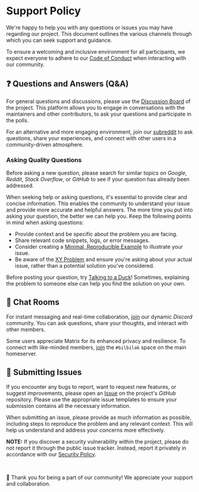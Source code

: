 # Support Policy

We're happy to help you with any questions or issues you may have regarding our project. This document outlines the various channels through which you can seek support and guidance.

To ensure a welcoming and inclusive environment for all participants, we expect everyone to adhere to our [Code of Conduct](https://github.com/bilbilak/treegen?tab=coc-ov-file#readme) when interacting with our community.

## ❓ Questions and Answers (Q&A)

For general questions and discussions, please use the [Discussion Board](https://github.com/bilbilak/treegen/discussions/categories/q-a) of the project. This platform allows you to engage in conversations with the maintainers and other contributors, to ask your questions and participate in the polls.

For an alternative and more engaging environment, join our [subreddit](https://www.reddit.com/r/bilbilak) to ask questions, share your experiences, and connect with other users in a community-driven atmosphere.


### Asking Quality Questions

Before asking a new question, please search for similar topics on _Google_, _Reddit_, _Stack Overflow_, or _GitHub_ to see if your question has already been addressed.

When seeking help or asking questions, it's essential to provide clear and concise information. This enables the community to understand your issue and provide more accurate and helpful answers. The more time you put into asking your question, the better we can help you. Keep the following points in mind when asking questions:

- Provide context and be specific about the problem you are facing.
- Share relevant code snippets, logs, or error messages.
- Consider creating a [Minimal, Reproducible Example](https://stackoverflow.com/help/minimal-reproducible-example) to illustrate your issue.
- Be aware of the [XY Problem](https://meta.stackexchange.com/questions/66377/what-is-the-xy-problem/66378#66378) and ensure you're asking about your actual issue, rather than a potential solution you've considered.

Before posting your question, try [Talking to a Duck](https://rubberduckdebugging.com)! Sometimes, explaining the problem to someone else can help you find the solution on your own.

## 💬 Chat Rooms

For instant messaging and real-time collaboration, [join](https://discord.gg/zAZATWqVmK) our dynamic _Discord_ community. You can ask questions, share your thoughts, and interact with other members.

Some users appreciate Matrix for its enhanced privacy and resilience. To connect with like-minded members, [join](https://matrix.to/#/#bilbilak:matrix.org) the `#bilbilak` space on the main homeserver.

## 🚩 Submitting Issues

If you encounter any bugs to report, want to request new features, or suggest improvements, please open an [Issue](https://github.com/bilbilak/treegen/issues) on the project's _GitHub_ repository. Please use the appropriate issue templates to ensure your submission contains all the necessary information.

When submitting an issue, please provide as much information as possible, including steps to reproduce the problem and any relevant context. This will help us understand and address your concerns more effectively.

**NOTE:** If you discover a security vulnerability within the project, please do not report it through the public issue tracker. Instead, report it privately in accordance with our [Security Policy](https://github.com/bilbilak/treegen?tab=security-ov-file#readme).

<br>

💖 Thank you for being a part of our community! We appreciate your support and collaboration.
